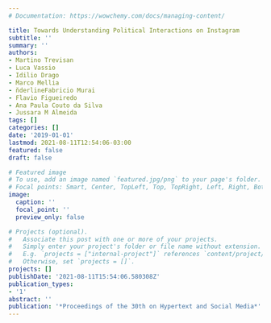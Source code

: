 ```yaml
---
# Documentation: https://wowchemy.com/docs/managing-content/

title: Towards Understanding Political Interactions on Instagram
subtitle: ''
summary: ''
authors:
- Martino Trevisan
- Luca Vassio
- Idilio Drago
- Marco Mellia
- n̆derlineFabricio Murai
- Flavio Figueiredo
- Ana Paula Couto da Silva
- Jussara M Almeida
tags: []
categories: []
date: '2019-01-01'
lastmod: 2021-08-11T12:54:06-03:00
featured: false
draft: false

# Featured image
# To use, add an image named `featured.jpg/png` to your page's folder.
# Focal points: Smart, Center, TopLeft, Top, TopRight, Left, Right, BottomLeft, Bottom, BottomRight.
image:
  caption: ''
  focal_point: ''
  preview_only: false

# Projects (optional).
#   Associate this post with one or more of your projects.
#   Simply enter your project's folder or file name without extension.
#   E.g. `projects = ["internal-project"]` references `content/project/deep-learning/index.md`.
#   Otherwise, set `projects = []`.
projects: []
publishDate: '2021-08-11T15:54:06.580308Z'
publication_types:
- '1'
abstract: ''
publication: '*Proceedings of the 30th on Hypertext and Social Media*'
---
```

